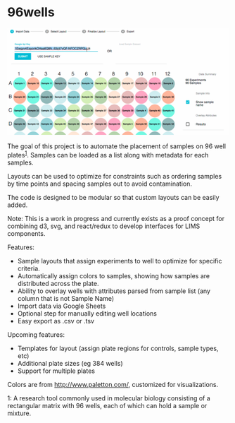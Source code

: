 # 96wells

![Screenshot](/96wells.gif "Screenshot")

The goal of this project is to automate the placement of samples on 96 well plates<sup>[1](#myfootnote1)</sup>. Samples can be loaded as a list along with metadata for each samples. 

Layouts can be used to optimize for constraints such as ordering samples by time points and spacing samples out to avoid contamination. 

The code is designed to be modular so that custom layouts can be easily added. 

Note: This is a work in progress and currently exists as a proof concept for combining d3, svg, and react/redux to develop interfaces for LIMS components.

Features:

* Sample layouts that assign experiments to well to optimize for specific criteria.
* Automatically assign colors to samples, showing how samples are distributed across the plate.
* Ability to overlay wells with attributes parsed from sample list (any column that is not Sample Name)
* Import data via Google Sheets
* Optional step for manually editing well locations
* Easy export as .csv or .tsv

Upcoming features:


* Templates for layout (assign plate regions for controls, sample types, etc)
* Additional plate sizes (eg 384 wells)
* Support for multiple plates


Colors are from http://www.paletton.com/, customized for visualizations. 

<a name="myfootnote1">1</a>: A research tool commonly used in molecular biology consisting of a rectangular matrix with 96 wells, each of which can hold a sample or mixture. 
